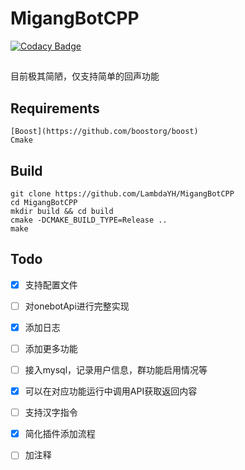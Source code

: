 # MigangBotCPP

[![Codacy Badge](https://app.codacy.com/project/badge/Grade/2f2ff355bd7f482badfb151c8ad76744)](https://www.codacy.com/gh/LambdaYH/MigangBotCPP/dashboard?utm_source=github.com&amp;utm_medium=referral&amp;utm_content=LambdaYH/MigangBotCPP&amp;utm_campaign=Badge_Grade)

## 

目前极其简陋，仅支持简单的回声功能

## Requirements

    [Boost](https://github.com/boostorg/boost)
    Cmake

## Build

    git clone https://github.com/LambdaYH/MigangBotCPP
    cd MigangBotCPP
    mkdir build && cd build
    cmake -DCMAKE_BUILD_TYPE=Release ..
    make

## Todo

-   [x] 支持配置文件
-   [ ] 对onebotApi进行完整实现
-   [x] 添加日志
-   [ ] 添加更多功能
-   [ ] 接入mysql，记录用户信息，群功能启用情况等
-   [x] 可以在对应功能运行中调用API获取返回内容
-   [ ] 支持汉字指令
-   [x] 简化插件添加流程
-   [ ] 加注释

